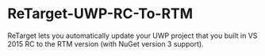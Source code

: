 # ReTarget-UWP-RC-To-RTM
ReTarget lets you automatically update your UWP project that you built in VS 2015 RC to the RTM version (with NuGet version 3 support).
